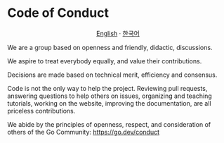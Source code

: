 # Code of Conduct

<p align="center"><a href="https://github.com/MC-Dashify/launcher/CODE_OF_CONDUCT.md">English</a> · <a href="https://github.com/MC-Dashify/launcher/blob/main/.github/documents/CODE_OF_CONDUCT.ko_KR.md">한국어</a></p>

We are a group based on openness and friendly, didactic, discussions.

We aspire to treat everybody equally, and value their contributions.

Decisions are made based on technical merit, efficiency and consensus.

Code is not the only way to help the project. Reviewing pull requests, answering questions to help others on issues, organizing and teaching tutorials, working on the website, improving the documentation, are all priceless contributions.

We abide by the principles of openness, respect, and consideration of others of the Go Community: https://go.dev/conduct
